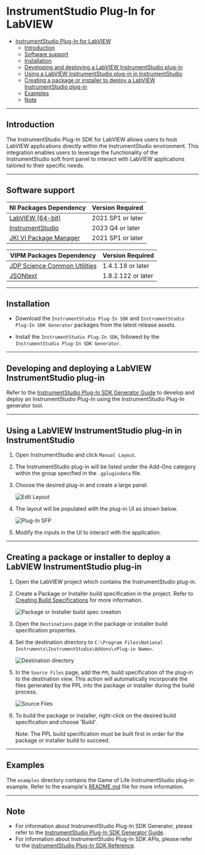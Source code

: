 # InstrumentStudio Plug-In for LabVIEW

- [InstrumentStudio Plug-In for LabVIEW](#instrumentstudio-plug-in-for-labview)
  - [Introduction](#introduction)
  - [Software support](#software-support)
  - [Installation](#installation)
  - [Developing and deploying a LabVIEW InstrumentStudio plug-in](#developing-and-deploying-a-labview-instrumentstudio-plug-in)
  - [Using a LabVIEW InstrumentStudio plug-in in InstrumentStudio](#using-a-labview-instrumentstudio-plug-in-in-instrumentstudio)
  - [Creating a package or installer to deploy a LabVIEW InstrumentStudio plug-in](#creating-a-package-or-installer-to-deploy-a-labview-instrumentstudio-plug-in)
  - [Examples](#examples)
  - [Note](#note)

---

## Introduction

The InstrumentStudio Plug-In SDK for LabVIEW allows users to host LabVIEW
applications directly within the InstrumentStudio environment. This integration
enables users to leverage the functionality of the InstrumentStudio soft front
panel to interact with LabVIEW applications tailored to their specific needs.

---

## Software support

NI Packages Dependency | Version Required
--- | ---
[LabVIEW (64-bit)](https://www.ni.com/en/support/downloads/software-products/download.labview.html#443865) | 2021 SP1 or later
[InstrumentStudio](https://www.ni.com/en/support/downloads/software-products/download.instrumentstudio.html#544066) | 2023 Q4 or later
[JKI VI Package Manager](https://www.ni.com/en/support/downloads/tools-network/download.jki-vi-package-manager.html#443251) | 2021 SP1 or later

VIPM Packages Dependency | Version Required
--- | ---
[JDP Science Common Utilities](https://www.vipm.io/package/jdp_science_lib_common_utilities/) | 1.4.1.18 or later
[JSONtext](https://www.vipm.io/package/jdp_science_jsontext/) | 1.8.2.122 or later

---

## Installation

- Download the `InstrumentStudio Plug-In SDK` and `InstrumentStudio Plug-In SDK
  Generator` packages from the latest release assets.

- Install the `InstrumentStudio Plug-In SDK`, followed by the `InstrumentStudio
  Plug-In SDK Generator`.

---

## Developing and deploying a LabVIEW InstrumentStudio plug-in

Refer to the [InstrumentStudio Plug-In SDK Generator
Guide](./docs/InstrumentStudio%20Plug-In%20SDK%20Generator%20Guide.md) to
develop and deploy an InstrumentStudio Plug-In using the InstrumentStudio Plug-In
generator tool.

---

## Using a LabVIEW InstrumentStudio plug-in in InstrumentStudio

1. Open InstrumentStudio and click `Manual Layout`.
2. The InstrumentStudio plug-in will be listed under the Add-Ons category within
   the group specified in the `.gplugindata` file.
3. Choose the desired plug-in and create a large panel.
  
   ![Edit Layout](./docs/images/InstrumentStudio%20Edit%20Layout.png)
4. The layout will be populated with the plug-in UI as shown below.

   ![Plug-In SFP](./docs/images/InstrumentStudio%20Plug-In%20Soft%20Panel.png)
5. Modify the inputs in the UI to interact with the application.

---

## Creating a package or installer to deploy a LabVIEW InstrumentStudio plug-in

1. Open the LabVIEW project which contains the InstrumentStudio plug-in.
2. Create a Package or Installer build specification in the project. Refer to
   [Creating Build Specifications](https://www.ni.com/docs/en-US/bundle/labview/page/creating-build-specifications.html)
   for more information.

   ![Package or Installer build spec creation](./docs/images/Package%20or%20Installer%20build%20spec.png)

3. Open the `Destinations` page in the package or installer build specification
   properties.
4. Set the destination directory to `C:\Program Files\National
   Instruments\InstrumentStudio\Addons\<Plug-in Name>`.

   ![Destination directory](./docs/images/Package%20or%20Installer%20Destination%20directory.png)

5. In the `Source Files` page, add the `PPL` build specification of the plug-in
   to the destination view. This action will automatically incorporate the files
   generated by the PPL into the package or installer during the build process.

   ![Source Files](./docs/images/Package%20or%20Installer%20Source%20Files.png)

6. To build the package or installer, right-click on the desired build
specification and choose 'Build'.

   Note: The PPL build specification must be built first in order for the package
   or installer build to succeed.

---

## Examples

The `examples` directory contains the Game of Life InstrumentStudio plug-in
example. Refer to the example's [README.md](./examples/Game%20of%20Life/README.md) file
for more information.

---

## Note

- For information about InstrumentStudio Plug-In SDK Generator, please refer to
  the [InstrumentStudio Plug-In SDK Generator
  Guide](./docs/InstrumentStudio%20Plug-In%20SDK%20Generator%20Guide.md).
- For information about InstrumentStudio Plug-In SDK APIs, please refer to the
  [InstrumentStudio Plug-In SDK
  Reference](./docs/InstrumentStudio%20Plug-In%20SDK%20Reference.md).
